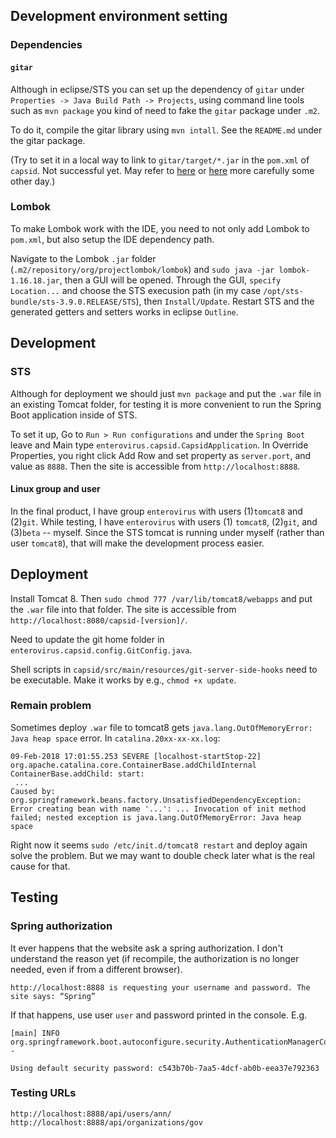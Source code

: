 ## Development environment setting

### Dependencies

#### `gitar`

Although in eclipse/STS you can set up the dependency of `gitar` under `Properties -> Java Build Path -> Projects`, using command line tools such as `mvn package` you kind of need to fake the `gitar` package under `.m2`.

To do it, compile the gitar library using `mvn intall`. See the `README.md` under the gitar package.

(Try to set it in a local way to link to `gitar/target/*.jar` in the `pom.xml` of `capsid`. Not successful yet. May refer to [here](https://stackoverflow.com/questions/2229757/maven-add-a-dependency-to-a-jar-by-relative-path) or [here](https://maven.apache.org/settings.html) more carefully some other day.)

### Lombok

To make Lombok work with the IDE, you need to not only add Lombok to `pom.xml`, but also setup the IDE dependency path.

Navigate to the Lombok `.jar` folder (`.m2/repository/org/projectlombok/lombok`) and `sudo java -jar lombok-1.16.18.jar`, then a GUI will be opened. Through the GUI, `specify Location...` and choose the STS execusion path (in my case `/opt/sts-bundle/sts-3.9.0.RELEASE/STS`), then `Install/Update`. Restart STS and the generated getters and setters works in eclipse `Outline`.

## Development

### STS

Although for deployment we should just `mvn package` and put the `.war` file in an existing Tomcat folder, for testing it is more convenient to run the Spring Boot application inside of STS.

To set it up, Go to `Run > Run configurations` and under the `Spring Boot` leave and Main type `enterovirus.capsid.CapsidApplication`. In Override Properties, you right click Add Row and set property as `server.port`, and value as `8888`. Then the site is accessible from `http://localhost:8888`.

#### Linux group and user

In the final product, I have group `enterovirus` with users (1)`tomcat8` and (2)`git`. While testing, I have `enterovirus` with users (1) `tomcat8`, (2)`git`, and (3)`beta` -- myself. Since the STS tomcat is running under myself (rather than user `tomcat8`), that will make the development process easier.

## Deployment

Install Tomcat 8. Then `sudo chmod 777 /var/lib/tomcat8/webapps` and put the `.war` file into that folder. The site is accessible from `http://localhost:8080/capsid-[version]/`.

Need to update the git home folder in `enterovirus.capsid.config.GitConfig.java`.

Shell scripts in `capsid/src/main/resources/git-server-side-hooks` need to be executable. Make it works by e.g., `chmod +x update`.

### Remain problem

Sometimes deploy `.war` file to tomcat8 gets `java.lang.OutOfMemoryError: Java heap space` error. In `catalina.20xx-xx-xx.log`:

```
09-Feb-2018 17:01:55.253 SEVERE [localhost-startStop-22] org.apache.catalina.core.ContainerBase.addChildInternal ContainerBase.addChild: start:
 ...
Caused by: org.springframework.beans.factory.UnsatisfiedDependencyException: Error creating bean with name '...': ... Invocation of init method failed; nested exception is java.lang.OutOfMemoryError: Java heap space
```

Right now it seems `sudo /etc/init.d/tomcat8 restart` and deploy again solve the problem. But we may want to double check later what is the real cause for that.

## Testing

### Spring authorization

It ever happens that the website ask a spring authorization. I don't understand the reason yet (if recompile, the authorization is no longer needed, even if from a different browser).

```
http://localhost:8888 is requesting your username and password. The site says: “Spring”
```

If that happens, use user `user` and password printed in the console. E.g.

```
[main] INFO org.springframework.boot.autoconfigure.security.AuthenticationManagerConfiguration -

Using default security password: c543b70b-7aa5-4dcf-ab0b-eea37e792363
```

### Testing URLs

```
http://localhost:8888/api/users/ann/
http://localhost:8888/api/organizations/gov
```
